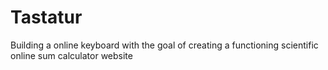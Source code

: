 # Tastatur
Building a online keyboard with the goal of creating a functioning scientific online sum calculator website
